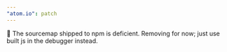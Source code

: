 ```yaml
---
"atom.io": patch
---
```


🐛 The sourcemap shipped to npm is deficient. Removing for now; just use built js in the debugger instead.
